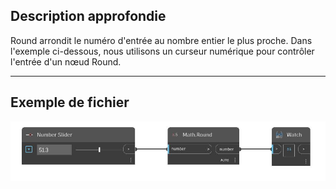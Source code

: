 ## Description approfondie
Round arrondit le numéro d'entrée au nombre entier le plus proche. Dans l'exemple ci-dessous, nous utilisons un curseur numérique pour contrôler l'entrée d'un nœud Round.
___
## Exemple de fichier

![Round (number)](./DSCore.Math.Round(number)_img.jpg)

